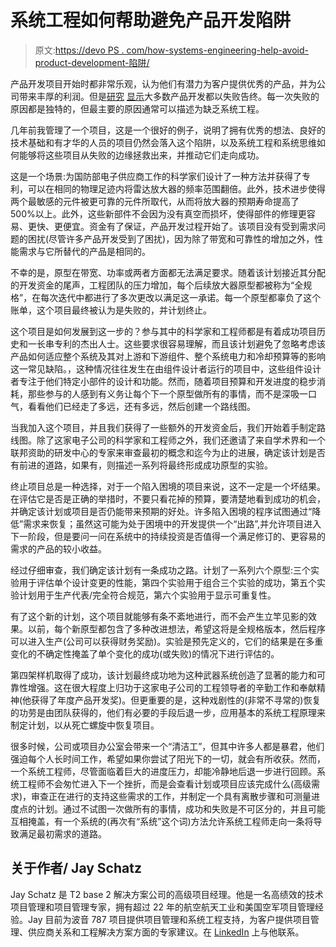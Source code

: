 # 系统工程如何帮助避免产品开发陷阱

> 原文:[https://devo PS . com/how-systems-engineering-help-avoid-product-development-陷阱/](https://devops.com/how-systems-engineering-help-avoid-product-development-pitfalls/)

产品开发项目开始时都非常乐观，认为他们有潜力为客户提供优秀的产品，并为公司带来丰厚的利润。但是[研究](https://www.stage-gate.com/resources_stage-gate_latestresearch.php) [显示](http://onlinelibrary.wiley.com/doi/10.1111/j.1540-5885.2012.01009.x/abstract)大多数产品开发都以失败告终。每一次失败的原因都是独特的，但最主要的原因通常可以描述为缺乏系统工程。

几年前我管理了一个项目，这是一个很好的例子，说明了拥有优秀的想法、良好的技术基础和有才华的人员的项目仍然会落入这个陷阱，以及系统工程和系统思维如何能够将这些项目从失败的边缘拯救出来，并推动它们走向成功。

这是一个场景:为国防部电子供应商工作的科学家们设计了一种方法并获得了专利，可以在相同的物理足迹内将雷达放大器的频率范围翻倍。此外，技术进步使得两个最敏感的元件被更可靠的元件所取代，从而将放大器的预期寿命提高了 500%以上。此外，这些新部件不会因为没有真空而损坏，使得部件的修理更容易、更快、更便宜。资金有了保证，产品开发过程开始了。该项目没有受到需求问题的困扰(尽管许多产品开发受到了困扰)，因为除了带宽和可靠性的增加之外，性能需求与它所替代的产品是相同的。

不幸的是，原型在带宽、功率或两者方面都无法满足要求。随着该计划接近其分配的开发资金的尾声，工程团队的压力增加，每个后续放大器原型都被称为“全规格”，在每次迭代中都进行了多次更改以满足这一承诺。每一个原型都辜负了这个账单，这个项目最终被认为是失败的，并计划终止。

这个项目是如何发展到这一步的？参与其中的科学家和工程师都是有着成功项目历史和一长串专利的杰出人士。这些要求很容易理解，而且该计划避免了忽略考虑该产品如何适应整个系统及其对上游和下游组件、整个系统电力和冷却预算等的影响这一常见缺陷。，这种情况往往发生在由组件设计者运行的项目中，这些组件设计者专注于他们特定小部件的设计和功能。然而，随着项目预算和开发进度的稳步消耗，那些参与的人感到有义务让每个下一个原型做所有的事情，而不是深吸一口气，看看他们已经走了多远，还有多远，然后创建一个路线图。

当我加入这个项目，并且我们获得了一些额外的开发资金后，我们开始着手制定路线图。除了这家电子公司的科学家和工程师之外，我们还邀请了来自学术界和一个联邦资助的研发中心的专家来审查最初的概念和迄今为止的进展，确定该计划是否有前进的道路，如果有，则描述一系列将最终形成成功原型的实验。

终止项目总是一种选择，对于一个陷入困境的项目来说，这不一定是一个坏结果。在评估它是否是正确的举措时，不要只看花掉的预算，要清楚地看到成功的机会，并确定该计划或项目是否仍能带来预期的好处。许多陷入困境的程序试图通过“降低”需求来恢复；虽然这可能为处于困境中的开发提供一个“出路”,并允许项目进入下一阶段，但是要问一问在系统中的持续投资是否值得一个满足修订的、更容易的需求的产品的较小收益。

经过仔细审查，我们确定该计划有一条成功之路。计划了一系列六个原型:三个实验用于评估单个设计变更的性能，第四个实验用于组合三个实验的成功，第五个实验计划用于生产代表/完全符合规范，第六个实验用于显示可重复性。

有了这个新的计划，这个项目就能够有条不紊地进行，而不会产生立竿见影的效果。以前，每个新原型都包含了多种改进想法，希望这将是全规格版本，然后程序可以进入生产(公司可以获得财务奖励)。实验是预先定义的，它们的结果是在多重变化的不确定性掩盖了单个变化的成功(或失败)的情况下进行评估的。

第四架样机取得了成功，该计划最终成功地为这种武器系统创造了显著的能力和可靠性增强。这在很大程度上归功于这家电子公司的工程领导者的辛勤工作和奉献精神(他获得了年度产品开发奖)。但更重要的是，这种戏剧性的(非常不寻常的)恢复的功劳是由团队获得的，他们有必要的手段后退一步，应用基本的系统工程原理来制定计划，以从死亡螺旋中恢复项目。

很多时候，公司或项目办公室会带来一个“清洁工”，但其中许多人都是暴君，他们强迫每个人长时间工作，希望如果你尝试了阳光下的一切，就会有所收获。然而，一个系统工程师，尽管面临着巨大的进度压力，却能冷静地后退一步进行回顾。系统工程师不会匆忙进入下一个挫折，而是会查看计划或项目应该完成什么(高级需求)，审查正在进行的支持这些需求的工作，并制定一个具有离散步骤和可测量进度点的计划。通过不试图一次做所有的事情，成功和失败是不可区分的，并且可能互相掩盖，有一个系统的(再次有“系统”这个词)方法允许系统工程师走向一条将导致满足最初需求的道路。

## 关于作者/ Jay Schatz

Jay Schatz 是 T2 base 2 解决方案公司的高级项目经理。他是一名高绩效的技术项目管理和项目管理专家，拥有超过 22 年的航空航天工业和美国空军项目管理经验。Jay 目前为波音 787 项目提供项目管理和系统工程支持，为客户提供项目管理、供应商关系和工程解决方案方面的专家建议。在 [LinkedIn](https://www.linkedin.com/in/jayschatz/) 上与他联系。